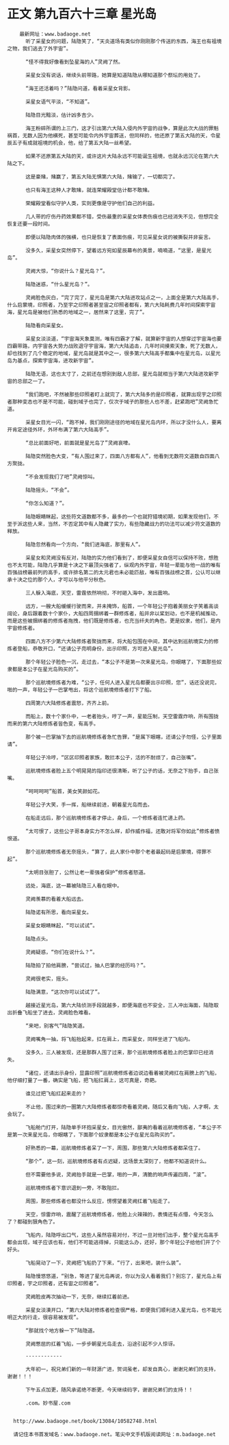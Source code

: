 # 正文 第九百六十三章 星光岛
        最新网址：www.badaoge.net
          听了采星女的问题，陆隐笑了，“天炎道场有类似你刚刚那个传送的东西，海王也有祖境之物，我们逃去了外宇宙”。
      
          “怪不得我好像看到坠星海的人”灵阙了然。
      
          采星女没有说话，继续头前带路，她算是知道陆隐从哪知道那个祭坛的用处了。
      
          “海王还活着吗？”陆隐问道，看着采星女背影。
      
          采星女语气平淡，“不知道”。
      
          陆隐目光黯淡，估计凶多吉少。
      
          海王粉碎所谓的上三门，这才引出第六大陆入侵内外宇宙的战争，算是此次大战的罪魁祸首，无数人因为他横死，甚至可能令内外宇宙葬送，但同样的，他还原了第五大陆的天，令星辰五子有成就祖境的机会，他，给了第五大陆一丝希望。
      
          如果不还原第五大陆的天，或许这片大陆永远不可能诞生祖境，也就永远沉沦在第六大陆之下。
      
          这是豪赌，赌赢了，第五大陆无惧第六大陆，赌输了，一切都完了。
      
          也只有海王这种人才敢赌，就连荣耀殿堂估计都不敢赌。
      
          荣耀殿堂看似守护人类，实则更像是守护他们自己的利益。
      
          几人带的疗伤丹药效果都不错，受伤最重的采星女体表伤痕也已经消失不见，但想完全恢复还要一段时间。
      
          即便以陆隐肉体的强横，也只是恢复了表面伤痕，可见采星女说的被撕裂并非妄言。
      
          没多久，采星女突然停下，望着远方宛如星辰幕布的美景，喃喃道，“这里，是星光岛”。
      
          灵阙大惊，“你说什么？星光岛？”。
      
          陆隐迷惑，“什么星光岛？”。
      
          灵阙脸色灰白，“完了完了，星光岛是第六大陆进攻站点之一，上面全是第六大陆高手，什么启蒙境，印照者，乃至宇之印照者甚至宙之印照者都有，第六大陆耗费几年时间探索宇宙海，星光岛是被他们熟悉的地域之一，居然来了这里，完了”。
      
          陆隐看向采星女。
      
          采星女淡淡道，“宇宙海天象莫测，唯有四霸才了解，就算新宇宙的人想穿过宇宙海也要四霸带路，内宇宙各大势力战败退守宇宙海，第六大陆追击，几年时间摸索天象，死了无数人，却也找到了几个稳定的地域，星光岛就是其中之一，很多第六大陆高手都集中在星光岛，以星光岛为基点，探索宇宙海，进攻新宇宙”。
      
          陆隐无语，这也太寸了，之前还在想别到敌人总部，星光岛就相当于第六大陆进攻新宇宙的总部之一了。
      
          “我们跑吧，不然被那些印照者盯上就完了，第六大陆多的是印照者，就算出现宇之印照者那种变态也不是不可能，碰到域子也完了，仅次于域子的那些人也不差，赶紧跑吧”灵阙急忙道。
      
          采星女目光一闪，“跑不掉，我们刚刚途径的地域在星光岛内环，所以才没什么人，要离开肯定途径外环，外环布满了第六大陆高手”。
      
          “总比前面好吧，前面就是星光岛了”灵阙哀嚎。
      
          陆隐突然脸色大变，“有人围过来了，四面八方都有人”，他看到无数符文道数自四面八方聚拢。
      
          “不会发现我们了吧”灵阙惊叫。
      
          陆隐摇头，“不会”。
      
          “你怎么知道？”。
      
          陆隐眼睛眯起，这些符文道数都不多，最多的一个也就狩猎境初期，如果发现他们，不至于派这些人来，当然，不否定其中有人隐藏了实力，有些隐藏战力的功法可以减少符文道数的释放。
      
          陆隐忽然看向一个方向，“我们进海底，那里有人”。
      
          采星女和灵阙没有反对，陆隐的实力他们看到了，即便采星女自信可以保持不败，想胜也不太可能，陆隐几乎算是十决之下最顶尖强者了，纵观内外宇宙，年轻一辈能与他一战的唯有百强战榜最前列的高手，或许排名第二的太元君也未必能匹敌，唯有百强战榜之首，公认可以继承十决之位的那个人，才可以与他平分秋色。
      
          三人躲入海底，天空，雷霆依然响彻，不时砸入海中，发出震响。
      
          远方，一艘大船缓缓行驶而来，并未掩饰，船首，一个年轻公子抱着美丽女子笑着高谈阔论，身后跟着数十个家仆，大船四周捆绑着一群修炼者，船并非以桨划动，也不是机械推动，而是这些被捆绑着的修炼者拖拽，他们既是修炼者，也充当纤夫的角色，更是奴隶，他们，是内宇宙修炼者。
      
          四面八方不少第六大陆修炼者聚拢而来，将大船包围在中间，其中达到巡航境实力的修炼者登船，恭敬开口，“还请公子亮明身份，出示印照，方可进入星光岛”。
      
          那个年轻公子脸色一沉，走过去，“本公子不是第一次来星光岛，你眼瞎了，下面那些奴隶都是本公子在星光岛购买的”。
      
          那个巡航境修炼者为难，“公子，任何人进入星光岛都要出示印照，您”，话还没说完，啪的一声，年轻公子一巴掌甩出，将这个巡航境修炼者打下了船。
      
          四周第六大陆修炼者震怒，齐齐上前。
      
          而船上，数十个家仆中，一老者抬头，哼了一声，星能压制，天空雷霆炸响，所有围拢而来的第六大陆修炼者皆色变，有高手。
      
          那个被一巴掌抽下去的巡航境修炼者急忙告罪，“是属下眼瞎，还请公子勿怪，公子里面请”。
      
          年轻公子冷哼，“区区印照者家族，敢拦本公子，活的不耐烦了，自己张嘴”。
      
          巡航境修炼者脸上五个明晃晃的指印还很清晰，听了公子的话，无奈之下抬手，自己张嘴。
      
          “呵呵呵呵”船首，美女笑颜如花。
      
          年轻公子大笑，手一挥，船继续前进，朝着星光岛而去。
      
          在船走远后，那个巡航境修炼者才停止，身后，一个修炼者连忙递上药。
      
          “太可恨了，这些公子哥本身实力不怎么样，却作威作福，还敢对将军你如此”修炼者愤恨道。
      
          那个巡航境修炼者无奈摇头，“算了，此人家仆中那个老者最起码是启蒙境，得罪不起”。
      
          “太明目张胆了，公然让老一辈强者保护”修炼者怒道。
      
          远处，海底，这一幕被陆隐三人看在眼中。
      
          灵阙羡慕的看着大船远去。
      
          陆隐诺有所思，看向采星女。
      
          采星女眼睛眯起，“可以试试”。
      
          陆隐点头。
      
          灵阙疑惑，“你们在说什么？”。
      
          陆隐拍了拍他肩膀，“尝试过，抽人巴掌的经历吗？”。
      
          灵阙很老实，摇头。
      
          陆隐满意，“这次你可以试试了”。
      
          越接近星光岛，第六大陆侦测手段就越多，即便海底也不安全，三人冲出海面，陆隐取出折叠飞船坐了进去，灵阙脸色难看。
      
          “来吧，别客气”陆隐笑道。
      
          灵阙嘴角一抽，将飞船抬起来，扛在肩上，而采星女，同样坐进了飞船内。
      
          没多久，三人被发现，还是那群人围了过来，那个巡航境修炼者脸上的巴掌印已经消失。
      
          “诸位，还请出示身份，显露印照”巡航境修炼者边说边看着被灵阙扛在肩膀上的飞船，他仔细打量了一番，确实是飞船，把飞船扛肩上，这可真是，奇葩。
      
          谁见过把飞船扛起来走的？
      
          不止他，围过来的一圈第六大陆修炼者都惊奇看着灵阙，随后又看向飞船，人才啊，太会玩了。
      
          飞船舱门打开，陆隐单手环抱采星女，目光傲然，鄙夷的看着巡航境修炼者，“本公子不是第一次来星光岛，你眼瞎了，下面那个奴隶都是本公子在星光岛购买的”。
      
          好熟悉的一幕，巡航境修炼者呆了一下，周围，那些第六大陆修炼者都呆住了。
      
          “那个”，这一刻，巡航境修炼者有点迟疑，这场景太深刻了，他都不知道说什么。
      
          但不需要他多说，灵阙抬手就是一巴掌，啪的一声，清脆的响声传遍四周，“滚”。
      
          巡航境修炼者下意识退到一旁，不敢阻拦。
      
          周围，那些修炼者也都没什么反应，愣愣望着灵阙扛着飞船走了。
      
          天空，惊雷炸响，震醒了巡航境修炼者，他脸上火辣辣的，表情还有点懵，今天怎么了？都碰到狠角色了。
      
          飞船内，陆隐呼出口气，这些人虽然容易对付，不过一旦对他们出手，整个星光岛高手都会出现，域子应该也有，他们不可能逃得掉，只能这么办，还好，那个年轻公子给他们开了个好头。
      
          飞船晃动了一下，灵阙把飞船扔了下来，“行了，出来吧，装什么装”。
      
          陆隐慢悠悠道，“别急，等进了星光岛再说，你以为没人看着我们？别忘了，星光岛上有印照者，宇之印照者，还有宙之印照者”。
      
          灵阙脸皮再次抽动一下，无奈，继续扛着前进。
      
          采星女淡漠开口，“第六大陆对修炼者检查很严格，即便我们顺利进入星光岛，也不能光明正大的行走，很容易被发现”。
      
          “那就找个地方躲一下”陆隐道。
      
          灵阙憋屈的扛着飞船，一步步朝星光岛走去，沿途引起不少人惊讶。
      
          ------------
      
          大年初一，祝兄弟们新的一年财源广进，贺词虽老，却发自真心，谢谢兄弟们的支持，谢谢！！！
      
          下午五点加更，随风承诺绝不断更，今天继续码字，谢谢兄弟们的支持！！
      
          .com。妙书屋.com
      
      
      http://www.badaoge.net/book/13084/10582748.html
      
      请记住本书首发域名：www.badaoge.net。笔尖中文手机版阅读网址：m.badaoge.net
